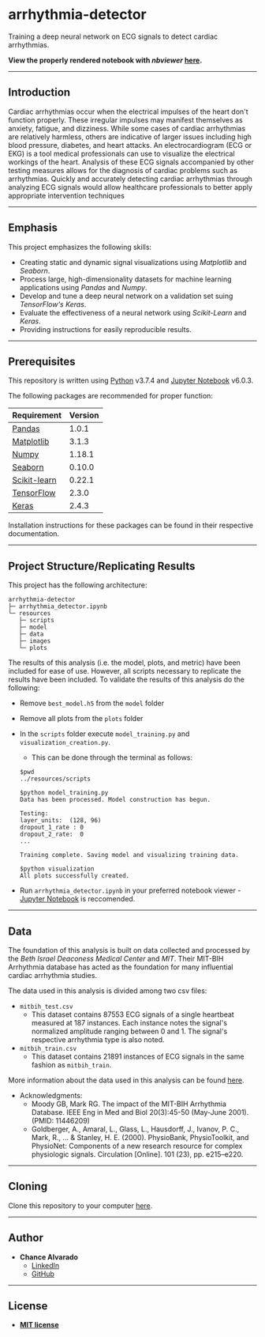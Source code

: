 # arrhythmia-detector

Training a deep neural network on ECG signals to detect cardiac arrhythmias.

**View the properly rendered notebook with *nbviewer* [here](https://github.com/chance-alvarado/arrhythmia-detector/blob/master/arrhythmia_detector.ipynb).**

---

## Introduction

Cardiac arrhythmias occur when the electrical impulses of the heart don't function properly. These irregular impulses may manifest themselves as anxiety, fatigue, and dizziness. While some cases of cardiac arrhythmias are relatively harmless, others are indicative of larger issues including high blood pressure, diabetes, and heart attacks. An electrocardiogram (ECG or EKG) is a tool medical professionals can use to visualize the electrical workings of the heart. Analysis of these ECG signals accompanied by other testing measures allows for the diagnosis of cardiac problems such as arrhythmias. Quickly and accurately detecting cardiac arrhythmias through analyzing ECG signals would allow healthcare professionals to better apply appropriate intervention techniques

---

## Emphasis

This project emphasizes the following skills:

- Creating static and dynamic signal visualizations using *Matplotlib* and *Seaborn*.
- Process large, high-dimensionality datasets for machine learning applications using *Pandas* and *Numpy*.
- Develop and tune a deep neural network on a validation set suing *TensorFlow's* *Keras*.
- Evaluate the effectiveness of a neural network using *Scikit-Learn* and *Keras*.
- Providing instructions for easily reproducible results.

---

## Prerequisites

This repository is written using [Python](https://www.python.org/) v3.7.4 and [Jupyter Notebook](https://jupyter-notebook.readthedocs.io/) v6.0.3. 

The following packages are recommended for proper function:

Requirement | Version
------------|--------
[Pandas](https://pandas.pydata.org/) | 1.0.1
[Matplotlib](https://matplotlib.org/) | 3.1.3
[Numpy](https://numpy.org/) | 1.18.1
[Seaborn](https://seaborn.pydata.org/) | 0.10.0
[Scikit-learn](https://scikit-learn.org/) | 0.22.1
[TensorFlow](https://www.tensorflow.org/) | 2.3.0
[Keras](https://keras.io/) | 2.4.3

Installation instructions for these packages can be found in their respective documentation.

---

## Project Structure/Replicating Results

This project has the following architecture:
```
arrhythmia-detector
├─ arrhythmia_detector.ipynb
└─ resources
   ├─ scripts
   ├─ model 
   ├─ data
   ├─ images
   └─ plots
```

The results of this analysis (i.e. the model, plots, and metric) have been included for ease of use. However, all scripts necessary to replicate the results have been included. To validate the results of this analysis do the following:

- Remove `best_model.h5` from the `model` folder
- Remove all plots from the `plots` folder
- In the `scripts` folder execute `model_training.py` and `visualization_creation.py`.
  - This can be done through the terminal as follows:
  ```
  $pwd
  ../resources/scripts
  
  $python model_training.py
  Data has been processed. Model construction has begun. 

  Testing: 
  layer_units:  (128, 96) 
  dropout_1_rate : 0 
  dropout_2_rate:  0
  ...
  
  Training complete. Saving model and visualizing training data.
  
  $python visualization
  All plots successfully created.
  
  ```
  
- Run `arrhythmia_detector.ipynb` in your preferred notebook viewer - [Jupyter Notebook](https://jupyter-notebook.readthedocs.io/) is reccomended. 
 
---

## Data

The foundation of this analysis is built on data collected and processed by the *Beth Israel Deaconess Medical Center* and *MIT*. Their MIT-BIH Arrhythmia database has acted as the foundation for many influential cardiac arrhythmia studies.

The data used in this analysis is divided among two csv files:

- `mitbih_test.csv`
  - This dataset contains 87553 ECG signals of a single heartbeat measured at 187 instances. Each instance notes the signal's normalized amplitude ranging between 0 and 1. The signal's respective arrhythmia type is also noted.
- `mitbih_train.csv`
  - This dataset contains 21891 instances of ECG signals in the same fashion as `mitbih_train`.


More information about the data used in this analysis can be found [here](https://www.physionet.org/content/mitdb/1.0.0/).

- Acknowledgments:
  - Moody GB, Mark RG. The impact of the MIT-BIH Arrhythmia Database. IEEE Eng in Med and Biol 20(3):45-50 (May-June 2001). (PMID: 11446209)
  - Goldberger, A., Amaral, L., Glass, L., Hausdorff, J., Ivanov, P. C., Mark, R., ... & Stanley, H. E. (2000). PhysioBank, PhysioToolkit, and PhysioNet: Components of a new research resource for complex physiologic signals. Circulation [Online]. 101 (23), pp. e215–e220.

---

## Cloning

Clone this repository to your computer [here](https://github.com/chance-alvarado/arrhythmia-detector/).

---

## Author

- **Chance Alvarado** 
    - [LinkedIn](https://www.linkedin.com/in/chance-alvarado/)
    - [GitHub](https://github.com/chance-alvarado/)

---

## License

- **[MIT license](http://opensource.org/licenses/mit-license.php)**
